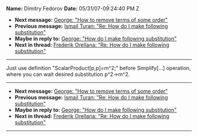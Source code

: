 **Name:** Dimitry Fedorov
**Date:** 05/31/07-09:24:40 PM Z

  - **Next message:** [George: "How to remove terms of some
    order"](0435.html)
  - **Previous message:** [Ismail Turan: "Re: How do I make following
    substitution"](0433.html)
  - **Maybe in reply to:** [George: "How do I make following
    substitution"](0432.html)
  - **Next in thread:** [Frederik Orellana: "Re: How do I make following
    substitution"](0443.html)

-----

Just use definition "ScalarProduct[p,p]=m^2;" before
Simplify[...] operation, where you can wait desired substitution
p^2-\>m^2.  

-----

  - **Next message:** [George: "How to remove terms of some
    order"](0435.html)
  - **Previous message:** [Ismail Turan: "Re: How do I make following
    substitution"](0433.html)
  - **Maybe in reply to:** [George: "How do I make following
    substitution"](0432.html)
  - **Next in thread:** [Frederik Orellana: "Re: How do I make following
    substitution"](0443.html)

-----

